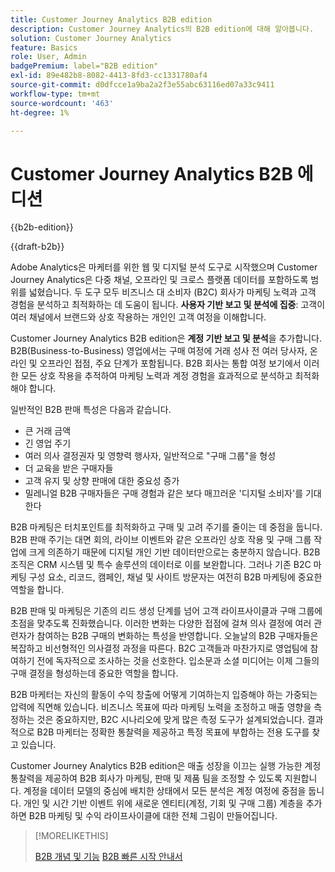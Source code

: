 ```yaml
---
title: Customer Journey Analytics B2B edition
description: Customer Journey Analytics의 B2B edition에 대해 알아봅니다.
solution: Customer Journey Analytics
feature: Basics
role: User, Admin
badgePremium: label="B2B edition"
exl-id: 89e482b8-8082-4413-8fd3-cc1331780af4
source-git-commit: d0dfcce1a9ba2a2f3e55abc63116ed07a33c9411
workflow-type: tm+mt
source-wordcount: '463'
ht-degree: 1%

---
```



# Customer Journey Analytics B2B 에디션

{{b2b-edition}}

{{draft-b2b}}

Adobe Analytics은 마케터를 위한 웹 및 디지털 분석 도구로 시작했으며 Customer Journey Analytics은 다중 채널, 오프라인 및 크로스 플랫폼 데이터를 포함하도록 범위를 넓혔습니다.  두 도구 모두 비즈니스 대 소비자 (B2C) 회사가 마케팅 노력과 고객 경험을 분석하고 최적화하는 데 도움이 됩니다. **사용자 기반 보고 및 분석에 집중**: 고객이 여러 채널에서 브랜드와 상호 작용하는 개인인 고객 여정을 이해합니다.

Customer Journey Analytics B2B edition은 **계정 기반 보고 및 분석**&#x200B;을 추가합니다. B2B(Business-to-Business) 영업에서는 구매 여정에 거래 성사 전 여러 당사자, 온라인 및 오프라인 접점, 주요 단계가 포함됩니다. B2B 회사는 통합 여정 보기에서 이러한 모든 상호 작용을 추적하여 마케팅 노력과 계정 경험을 효과적으로 분석하고 최적화해야 합니다.

일반적인 B2B 판매 특성은 다음과 같습니다.

* 큰 거래 금액
* 긴 영업 주기
* 여러 의사 결정권자 및 영향력 행사자, 일반적으로 &quot;구매 그룹&quot;을 형성
* 더 교육을 받은 구매자들
* 고객 유지 및 상향 판매에 대한 중요성 증가
* 밀레니얼 B2B 구매자들은 구매 경험과 같은 보다 매끄러운 &#39;디지털 소비자&#39;를 기대한다

B2B 마케팅은 터치포인트를 최적화하고 구매 및 고려 주기를 줄이는 데 중점을 둡니다. B2B 판매 주기는 대면 회의, 라이브 이벤트와 같은 오프라인 상호 작용 및 구매 그룹 작업에 크게 의존하기 때문에 디지털 개인 기반 데이터만으로는 충분하지 않습니다. B2B 조직은 CRM 시스템 및 특수 솔루션의 데이터로 이를 보완합니다. 그러나 기존 B2C 마케팅 구성 요소, 리코드, 캠페인, 채널 및 사이트 방문자는 여전히 B2B 마케팅에 중요한 역할을 합니다.

B2B 판매 및 마케팅은 기존의 리드 생성 단계를 넘어 고객 라이프사이클과 구매 그룹에 초점을 맞추도록 진화했습니다. 이러한 변화는 다양한 접점에 걸쳐 의사 결정에 여러 관련자가 참여하는 B2B 구매의 변화하는 특성을 반영합니다. 오늘날의 B2B 구매자들은 복잡하고 비선형적인 의사결정 과정을 따른다. B2C 고객들과 마찬가지로 영업팀에 참여하기 전에 독자적으로 조사하는 것을 선호한다. 입소문과 소셜 미디어는 이제 그들의 구매 결정을 형성하는데 중요한 역할을 합니다.

B2B 마케터는 자신의 활동이 수익 창출에 어떻게 기여하는지 입증해야 하는 가중되는 압력에 직면해 있습니다.  비즈니스 목표에 따라 마케팅 노력을 조정하고 매출 영향을 측정하는 것은 중요하지만, B2C 시나리오에 맞게 많은 측정 도구가 설계되었습니다. 결과적으로 B2B 마케터는 정확한 통찰력을 제공하고 특정 목표에 부합하는 전용 도구를 찾고 있습니다.

Customer Journey Analytics B2B edition은 매출 성장을 이끄는 실행 가능한 계정 통찰력을 제공하여 B2B 회사가 마케팅, 판매 및 제품 팀을 조정할 수 있도록 지원합니다. 계정을 데이터 모델의 중심에 배치한 상태에서 모든 분석은 계정 여정에 중점을 둡니다. 개인 및 시간 기반 이벤트 위에 새로운 엔티티(계정, 기회 및 구매 그룹) 계층을 추가하면 B2B 마케팅 및 수익 라이프사이클에 대한 전체 그림이 만들어집니다.


>[!MORELIKETHIS]
>
>[B2B 개념 및 기능](cja-b2b-concepts-features.md)
>[B2B 빠른 시작 안내서](cja-b2b-quick-start-guide.md)
>
